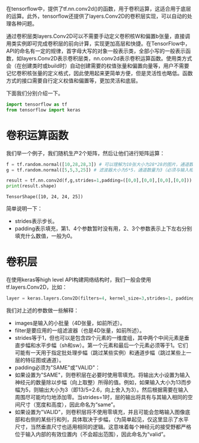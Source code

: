 在tensorflow中，提供了tf.nn.conv2d()的函数，用于卷积运算，这适合用于底层的运算。此外，tensorflow还提供了layers.Conv2D的卷积层实现，可以自动的处理各种问题。

通过卷积层类layers.Conv2D可以不需要手动定义卷积核W和偏置b张量，直接调用类实例即可完成卷积层的前向计算，实现更加高层和快捷。在TensorFlow中，API的命名有一定的规律，首字母大写的对象一般表示类，全部小写的一般表示函数，如layers.Conv2D表示卷积层类，nn.conv2d表示卷积运算函数。使用类方式会（在创建类时或build时）自动创建需要的权值张量和偏置向量等，用户不需要记忆卷积核张量的定义格式，因此使用起来更简单方便，但是灵活性也略低。函数方式的接口需要自行定义权值和偏置等，更加灵活和底层。

下面我们分别介绍一下。


```python
import tensorflow as tf
from tensorflow import keras
```

# 卷积运算函数

我们举一个例子，我们随机生产2个矩阵，然后让他们进行矩阵运算：


```python
f = tf.random.normal([10,28,28,3]) # 可以理解为10张大小为28*28的图片，通道数量为3.
g = tf.random.normal([5,5,3,25]) # 滤波器大小为5*5，通道数量为3（必须与输入相同），25个滤波器。

result = tf.nn.conv2d(f,g,strides=1,padding=([0,0],[0,0],[0,0],[0,0]))
print(result.shape)
```




    TensorShape([10, 24, 24, 25])



简单说明一下：
* strides表示步长。
* padding表示填充，第1、4个参数暂时没有用，2、3个参数表示上下左右分别填充什么数值，一般为0。

# 卷积层
在使用keras等high level API构建网络结构时，我们一般会使用tf.layers.Conv2D，比如：


```python
layer = keras.layers.Conv2D(filters=4, kernel_size=3,strides=1, padding='SAME')
```

我们对上述的参数做一些解释：

* images是输入的小批量（4D张量，如前所述）。
* filter是要应用的一组滤波器（也是4D张量，如前所述）。
* strides等于1，但也可以是包含四个元素的一维度组，其中两个中间元素是垂直步幅和水平步幅（sh和sw）。第一个元素和最后一个元素必须等于1。它们可能有一天用于指定批处理步幅（跳过某些实例）和通道步幅（跳过某些上一层的特征图或通道）。
* padding必须为"SAME"或"VALID"：
* 如果设置为"SAME"，则卷积层在必要时使用零填充。将输出大小设置为输入神经元的数量除以步幅（向上取整）所得的值。例如，如果输入大小为13而步幅为5，则输出大小为3（即13/5=2.6，向上舍入为3）。然后根据需要在输入周围尽可能均匀地添加零。当strides=1时，层的输出将具有与其输入相同的空间尺寸（宽度和高度），因此命名为“same”。
* 如果设置为"VALID"，则卷积层将不使用零填充，并且可能会忽略输入图像底部和右侧的某些行和列，具体取决于步幅，（为简单起见，仅这里显示了水平尺寸，当然垂直尺寸也适用相同的逻辑。这意味着每个神经元的接受野都严格位于输入内部的有效位置内（不会超出范围），因此命名为“valid”。


```python

```
